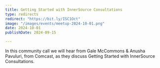 ```yaml
---
title: Getting Started with InnerSource Consultations
type: redirects
redirect: "https://bit.ly/ISC1Oct"
image: "/images/events/meetup-2024-10-01.png"
date: 2024-10-01
publishDate: 2024-09-15

---
```


In this community call we will hear from Gale McCommons & Anusha Pavuluri, from Comcast, as they discuss Getting Started with InnerSource Consultations.
